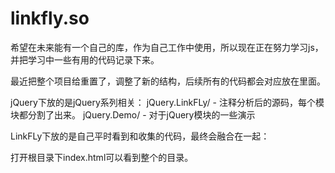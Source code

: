 linkfly.so
==========

希望在未来能有一个自己的库，作为自己工作中使用，所以现在正在努力学习js，并把学习中一些有用的代码记录下来。

最近把整个项目给重置了，调整了新的结构，后续所有的代码都会对应放在里面。

jQuery下放的是jQuery系列相关：
  jQuery.LinkFLy/ - 注释分析后的源码，每个模块都分割了出来。
  jQuery.Demo/ - 对于jQuery模块的一些演示

LinkFLy下放的是自己平时看到和收集的代码，最终会融合在一起：
  
打开根目录下index.html可以看到整个的目录。
